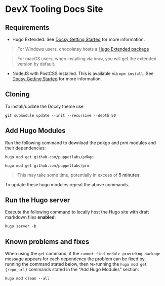 # DevX Tooling Docs Site

## Requirements

- Hugo Extended. See [Docsy Getting Started](https://www.docsy.dev/docs/getting-started/#prerequisites-and-installation) for more information.

> For Windows users, chocolatey hosts a [Hugo Extended package](https://chocolatey.org/packages/hugo-extended)

> For macOS users, when installing via `brew`, you will get the extended version by default.

- NodeJS with PostCSS installed.  This is available via `npm install`. See [Docsy Getting Started](https://www.docsy.dev/docs/getting-started/#install-postcss) for more information.

## Cloning
To install/update the Docsy theme use

`git submodule update --init --recursive --depth 50`

## Add Hugo Modules
Run the following command to download the pdkgo and prm modules and their dependencies:

`hugo mod get github.com/puppetlabs/pdkgo`

`hugo mod get github.com/puppetlabs/prm`

> This may take some time, potentially in excess of **5 minutes**.

To update these hugo modules repeat the above commands.
## Run the Hugo server
Execute the following command to locally host the Hugo site with draft markdown files **enabled**:

`hugo server -D`

## Known problems and fixes
When using the `get` command, if the `cannot find module providing package` message appears for each dependency the problem can be fixed by running the command stated below, then re-running the `hugo mod get {repo_url}` commands stated in the "Add Hugo Modules" section:

`hugo mod clean --all`


